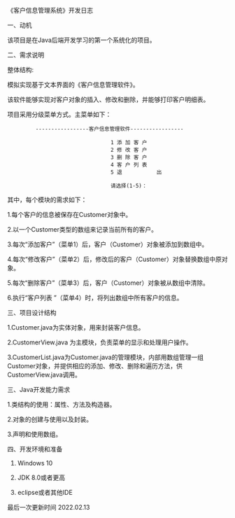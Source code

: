 《客户信息管理系统》开发日志 

一、动机

该项目是在Java后端开发学习的第一个系统化的项目。

二、需求说明

整体结构:


模拟实现基于文本界面的《客户信息管理软件》。

该软件能够实现对客户对象的插入、修改和删除，并能够打印客户明细表。

项目采用分级菜单方式。主菜单如下：

             -----------------客户信息管理软件-----------------

                                     1 添 加 客 户
                                     2 修 改 客 户
                                     3 删 除 客 户
                                     4 客 户 列 表
                                     5 退           出

                                     请选择(1-5)：
                                     
其中，每个模块的需求如下：  

1.每个客户的信息被保存在Customer对象中。

2.以一个Customer类型的数组来记录当前所有的客户。

3.每次“添加客户”（菜单1）后，客户（Customer）对象被添加到数组中。

4.每次“修改客户”（菜单2）后，修改后的客户（Customer）对象替换数组中原对象。

5.每次“删除客户”（菜单3）后，客户（Customer）对象被从数组中清除。

6.执行“客户列表 ”（菜单4）时，将列出数组中所有客户的信息。


三、项目设计结构

1.Customer.java为实体对象，用来封装客户信息。

2.CustomerView.java 为主模块，负责菜单的显示和处理用户操作。

3.CustomerList.java为Customer.java的管理模块，内部用数组管理一组Customer对象，并提供相应的添加、修改、删除和遍历方法，供CustomerView.java调用。

                                     
三、Java开发能力需求

1.类结构的使用：属性、方法及构造器。

2.对象的创建与使用以及封装。

3.声明和使用数组。


四、开发环境和准备

1. Windows 10
 
2. JDK 8.0或者更高

3. eclipse或者其他IDE
 
 
 
 最后一次更新时间 2022.02.13

